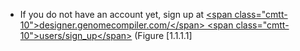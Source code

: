 

-   If you do not have an account yet, sign up at [&lt;span
    class=&quot;cmtt-10&quot;&gt;designer.genomecompiler.com/&lt;/span&gt; &lt;span
    class=&quot;cmtt-10&quot;&gt;users/sign\_up&lt;/span&gt;](https://designer.genomecompiler.com/users/sign_up)
    (Figure&nbsp;[1.1.1.1]